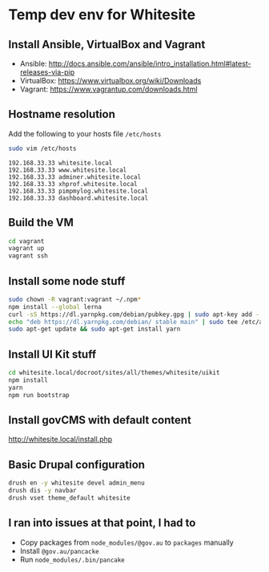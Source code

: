 # Temp dev env for Whitesite

## Install Ansible, VirtualBox and Vagrant

- Ansible: http://docs.ansible.com/ansible/intro_installation.html#latest-releases-via-pip
- VirtualBox: https://www.virtualbox.org/wiki/Downloads
- Vagrant: https://www.vagrantup.com/downloads.html

## Hostname resolution

Add the following to your hosts file `/etc/hosts`

```bash
sudo vim /etc/hosts
```

```
192.168.33.33 whitesite.local
192.168.33.33 www.whitesite.local
192.168.33.33 adminer.whitesite.local
192.168.33.33 xhprof.whitesite.local
192.168.33.33 pimpmylog.whitesite.local
192.168.33.33 dashboard.whitesite.local
```

## Build the VM

```bash
cd vagrant
vagrant up
vagrant ssh
```

## Install some node stuff

```bash
sudo chown -R vagrant:vagrant ~/.npm*
npm install --global lerna
curl -sS https://dl.yarnpkg.com/debian/pubkey.gpg | sudo apt-key add -
echo "deb https://dl.yarnpkg.com/debian/ stable main" | sudo tee /etc/apt/sources.list.d/yarn.list
sudo apt-get update && sudo apt-get install yarn
```

## Install UI Kit stuff

```bash
cd whitesite.local/docroot/sites/all/themes/whitesite/uikit
npm install
yarn
npm run bootstrap
```
## Install govCMS with default content

http://whitesite.local/install.php

## Basic Drupal configuration

```bash
drush en -y whitesite devel admin_menu
drush dis -y navbar
drush vset theme_default whitesite
```

## I ran into issues at that point, I had to

- Copy packages from `node_modules/@gov.au` to `packages` manually
- Install `@gov.au/pancacke`
- Run `node_modules/.bin/pancake`